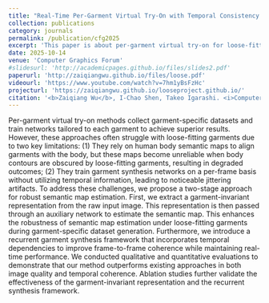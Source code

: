 ```yaml
---
title: "Real-Time Per-Garment Virtual Try-On with Temporal Consistency for Loose-Fitting Garments"
collection: publications
category: journals
permalink: /publication/cfg2025
excerpt: 'This paper is about per-garment virtual try-on for loose-fitting garments.'
date: 2025-10-14
venue: 'Computer Graphics Forum'
#slidesurl: 'http://academicpages.github.io/files/slides2.pdf'
paperurl: 'http://zaiqiangwu.github.io/files/loose.pdf'
videourl: 'https://www.youtube.com/watch?v=7hm1yBsFzHc'
projecturl: 'https://zaiqiangwu.github.io/looseproject.github.io/'
citation: '<b>Zaiqiang Wu</b>, I-Chao Shen, Takeo Igarashi. <i>Computer Graphics Forum</i>. <b>Pacific Graphics 2025</b>.'
---
```


Per-garment virtual try-on methods collect garment-specific datasets and train networks tailored to each garment to achieve superior results. However, these approaches often struggle with loose-fitting garments due to two key limitations: (1) They rely on human body semantic maps to align garments with the body, but these maps become unreliable when body contours are obscured by loose-fitting garments, resulting in degraded outcomes; (2) They train garment synthesis networks on a per-frame basis without utilizing temporal information, leading to noticeable jittering artifacts. To address these challenges, we propose a two-stage approach for robust semantic map estimation. First, we extract a garment-invariant representation from the raw input image. This representation is then passed through an auxiliary network to estimate the semantic map. This enhances the robustness of semantic map estimation under loose-fitting garments during garment-specific dataset generation. Furthermore, we introduce a recurrent garment synthesis framework that incorporates temporal dependencies to improve frame-to-frame coherence while maintaining real-time performance. We conducted qualitative and quantitative evaluations to demonstrate that our method outperforms existing approaches in both image quality and temporal coherence. Ablation studies further validate the effectiveness of the garment-invariant representation and the recurrent synthesis framework.